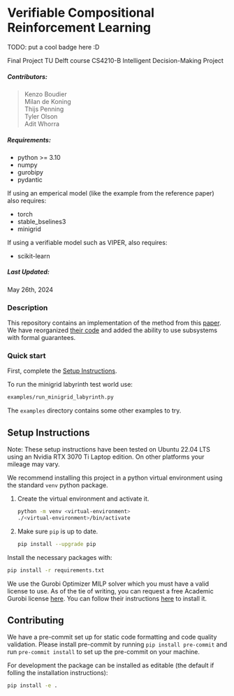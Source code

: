 # Verifiable Compositional Reinforcement Learning
TODO: put a cool badge here :D

Final Project
TU Delft course CS4210-B Intelligent Decision-Making Project

##### Contributors:
> Kenzo Boudier \
  Milan de Koning \
  Thijs Penning \
  Tyler Olson \
  Adit Whorra

##### Requirements:
* python >= 3.10
* numpy
* gurobipy
* pydantic

If using an emperical model (like the example from the reference paper) also requires:
* torch
* stable_bselines3
* minigrid

If using a verifiable model such as VIPER, also requires:
* scikit-learn


##### Last Updated:
May 26th, 2024


### Description
This repository contains an implementation of the method from this [paper](https://arxiv.org/abs/2309.06420).
We have reorganized [their code](https://github.com/cyrusneary/verifiable-compositional-rl)
and added the ability to use subsystems with formal guarantees.


### Quick start
First, complete the [Setup Instructions](#setup-instructions).

To run the minigrid labyrinth test world use:
```bash
examples/run_minigrid_labyrinth.py
```

The `examples` directory contains some other examples to try.


## Setup Instructions
Note: These setup instructions have been tested on Ubuntu 22.04 LTS using an
Nvidia RTX 3070 Ti Laptop edition. On other platforms your mileage may vary.

We recommend installing this project in a python virtual environment using the
standard `venv` python package.
1. Create the virtual environment and activate it.
    ```bash
    python -m venv <virtual-environment>
    ./<virtual-environment>/bin/activate
    ```
1. Make sure `pip` is up to date.
    ```bash
    pip install --upgrade pip
    ```

Install the necessary packages with:
```bash
pip install -r requirements.txt
```

We use the Gurobi Optimizer MILP solver which you must have a valid license to use.
As of the tie of writing, you can request a free Academic Gurobi license [here](https://www.gurobi.com/downloads/end-user-license-agreement-academic/).
You can follow their instructions [here](https://support.gurobi.com/hc/en-us/articles/14799677517585-Getting-Started-with-Gurobi-Optimizer)
to install it.


## Contributing
We have a pre-commit set up for static code formatting and code quality
validation. Please install pre-commit by running `pip install pre-commit` and
run `pre-commit install` to set up the pre-commit on your machine.

For development the package can be installed as editable (the default if folling the installation instructions):
```bash
pip install -e .
```
